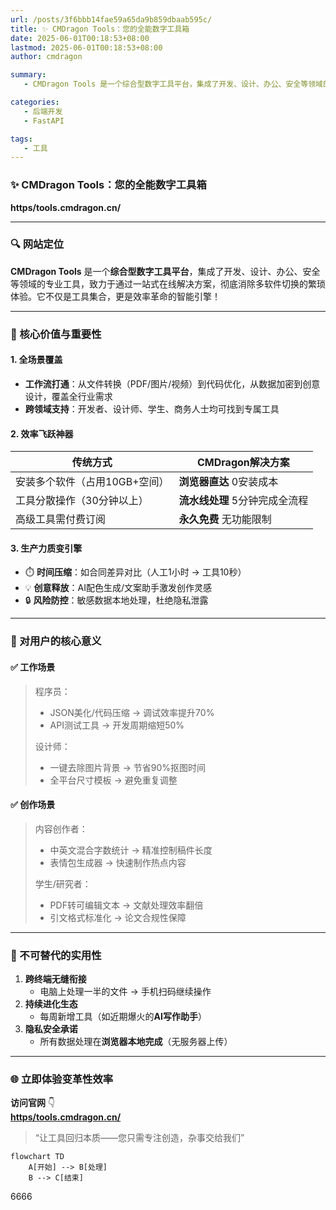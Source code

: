 ```yaml
---
url: /posts/3f6bbb14fae59a65da9b859dbaab595c/
title: ✨ CMDragon Tools：您的全能数字工具箱
date: 2025-06-01T00:18:53+08:00 
lastmod: 2025-06-01T00:18:53+08:00 
author: cmdragon

summary:
   - CMDragon Tools 是一个综合型数字工具平台，集成了开发、设计、办公、安全等领域的专业工具，致力于通过一站式在线解决方案，彻底消除多软件切换的繁琐体验。它不仅是工具集合，更是效率革命的智能引擎！

categories:
   - 后端开发
   - FastAPI

tags:
   - 工具
---
```




### ✨ CMDragon Tools：您的全能数字工具箱  
**https/tools.cmdragon.cn/**  

---

### 🔍 网站定位  
**CMDragon Tools** 是一个**综合型数字工具平台**，集成了开发、设计、办公、安全等领域的专业工具，致力于通过一站式在线解决方案，彻底消除多软件切换的繁琐体验。它不仅是工具集合，更是效率革命的智能引擎！

---

### 🚀 核心价值与重要性  
#### 1. **全场景覆盖**  
   - **工作流打通**：从文件转换（PDF/图片/视频）到代码优化，从数据加密到创意设计，覆盖全行业需求  
   - **跨领域支持**：开发者、设计师、学生、商务人士均可找到专属工具  

#### 2. **效率飞跃神器**  
   | 传统方式                     | CMDragon解决方案              |  
   |------------------------------|-------------------------------|  
   | 安装多个软件（占用10GB+空间） | **浏览器直达** 0安装成本      |  
   | 工具分散操作（30分钟以上）    | **流水线处理** 5分钟完成全流程 |  
   | 高级工具需付费订阅            | **永久免费** 无功能限制       |  

#### 3. **生产力质变引擎**  
   - ⏱️ **时间压缩**：如合同差异对比（人工1小时 → 工具10秒）  
   - 💡 **创意释放**：AI配色生成/文案助手激发创作灵感  
   - 🔒 **风险防控**：敏感数据本地处理，杜绝隐私泄露  

---

### 🌟 对用户的核心意义  
#### ✅ **工作场景**  
> 程序员：  
> - JSON美化/代码压缩 → 调试效率提升70%  
> - API测试工具 → 开发周期缩短50%  
>  
> 设计师：  
> - 一键去除图片背景 → 节省90%抠图时间  
> - 全平台尺寸模板 → 避免重复调整  

#### ✅ **创作场景**  
> 内容创作者：  
> - 中英文混合字数统计 → 精准控制稿件长度  
> - 表情包生成器 → 快速制作热点内容  
>  
> 学生/研究者：  
> - PDF转可编辑文本 → 文献处理效率翻倍  
> - 引文格式标准化 → 论文合规性保障  

---

### 💎 不可替代的实用性  
1. **跨终端无缝衔接**  
   - 电脑上处理一半的文件 → 手机扫码继续操作  
2. **持续进化生态**  
   - 每周新增工具（如近期爆火的**AI写作助手**）  
3. **隐私安全承诺**  
   - 所有数据处理在**浏览器本地完成**（无服务器上传）  

---

### 🌐 立即体验变革性效率  
**访问官网** 👇  
**[https/tools.cmdragon.cn/](https/tools.cmdragon.cn/)**  
> “让工具回归本质——您只需专注创造，杂事交给我们”


```mermaid
flowchart TD
    A[开始] --> B[处理]
    B --> C[结束]
```

6666